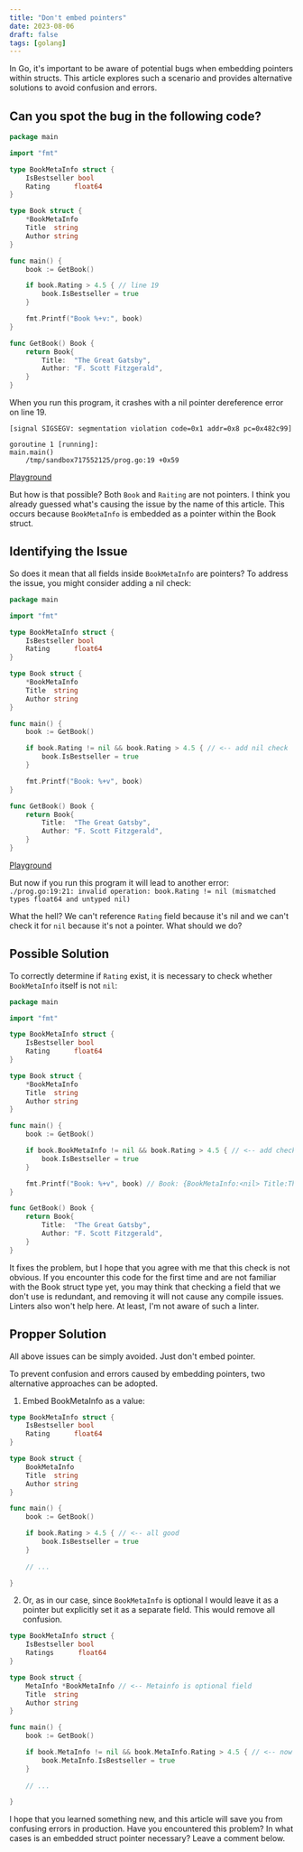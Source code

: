 ```yaml
---
title: "Don't embed pointers"
date: 2023-08-06
draft: false
tags: [golang]
---
```

In Go, it's important to be aware of potential bugs when embedding pointers within structs. This article explores such a scenario and provides alternative solutions to avoid confusion and errors.
<!--more-->
## Can you spot the bug in the following code?
```go
package main

import "fmt"

type BookMetaInfo struct {
	IsBestseller bool
	Rating      float64
}

type Book struct {
	*BookMetaInfo
	Title  string
	Author string
}

func main() {
	book := GetBook()

	if book.Rating > 4.5 { // line 19
		book.IsBestseller = true
	}

	fmt.Printf("Book %+v:", book)
}

func GetBook() Book {
	return Book{
		Title:  "The Great Gatsby",
		Author: "F. Scott Fitzgerald",
	}
}
```

When you run this program, it crashes with a nil pointer dereference error on line 19. 
```panic: runtime error: invalid memory address or nil pointer dereference
[signal SIGSEGV: segmentation violation code=0x1 addr=0x8 pc=0x482c99]

goroutine 1 [running]:
main.main()
	/tmp/sandbox717552125/prog.go:19 +0x59
```
[Playground](https://go.dev/play/p/u7mekOcO7r8)

But how is that possible? Both `Book` and `Raiting` are not pointers. I think you already guessed what's causing the issue by the name of this article. This occurs because ﻿`BookMetaInfo` is embedded as a pointer within the ﻿Book struct.

## Identifying the Issue
So does it mean that all fields inside `BookMetaInfo` are pointers? To address the issue, you might consider adding a ﻿nil check:

```go
package main

import "fmt"

type BookMetaInfo struct {
	IsBestseller bool
	Rating      float64
}

type Book struct {
	*BookMetaInfo
	Title  string
	Author string
}

func main() {
	book := GetBook()

	if book.Rating != nil && book.Rating > 4.5 { // <-- add nil check
		book.IsBestseller = true
	}

	fmt.Printf("Book: %+v", book)
}

func GetBook() Book {
	return Book{
		Title:  "The Great Gatsby",
		Author: "F. Scott Fitzgerald",
	}
}
```
[Playground](https://go.dev/play/p/NhgnC92u00i)

But now if you run this program it will lead to another error:
`./prog.go:19:21: invalid operation: book.Rating != nil (mismatched types float64 and untyped nil)`

What the hell? We can't reference `Rating` field because it's nil and we can't check it for `nil` because it's not a pointer. What should we do?

## Possible Solution
To correctly determine if ﻿`Rating` exist, it is necessary to check whether ﻿`BookMetaInfo` itself is ﻿not `nil`:
```go
package main

import "fmt"

type BookMetaInfo struct {
	IsBestseller bool
	Rating      float64
}

type Book struct {
	*BookMetaInfo
	Title  string
	Author string
}

func main() {
	book := GetBook()

	if book.BookMetaInfo != nil && book.Rating > 4.5 { // <-- add check BookMetaInfo is not nil
		book.IsBestseller = true
	}

	fmt.Printf("Book: %+v", book) // Book: {BookMetaInfo:<nil> Title:The Great Gatsby Author:F. Scott Fitzgerald}
}

func GetBook() Book {
	return Book{
		Title:  "The Great Gatsby",
		Author: "F. Scott Fitzgerald",
	}
}

```

It fixes the problem, but I hope that you agree with me that this check is not obvious. If you encounter this code for the first time and are not familiar with the Book struct type yet, you may think that checking a field that we don't use is redundant, and removing it will not cause any compile issues. Linters also won't help here. At least, I'm not aware of such a linter.

## Propper Solution
All above issues can be simply avoided. Just don't embed pointer.

To prevent confusion and errors caused by embedding pointers, two alternative approaches can be adopted.

1. Embed ﻿BookMetaInfo as a value:
```go
type BookMetaInfo struct {
	IsBestseller bool
	Rating      float64
}

type Book struct {
	BookMetaInfo
	Title  string
	Author string
}

func main() {
	book := GetBook()

	if book.Rating > 4.5 { // <-- all good
		book.IsBestseller = true
	}
	
	// ...

}
```

2. Or, as in our case, since `BookMetaInfo` is optional I would leave it as a pointer but explicitly set it as a separate field. This would remove all confusion.
```go
type BookMetaInfo struct {
	IsBestseller bool
	Ratings      float64
}

type Book struct {
	MetaInfo *BookMetaInfo // <-- Metainfo is optional field
	Title  string
	Author string
}

func main() {
	book := GetBook()

	if book.MetaInfo != nil && book.MetaInfo.Rating > 4.5 { // <-- now check is more obvious
		book.MetaInfo.IsBestseller = true
	}
	
	// ...

}
```

I hope that you learned something new, and this article will save you from confusing errors in production.
Have you encountered this problem? In what cases is an embedded struct pointer necessary? Leave a comment below.